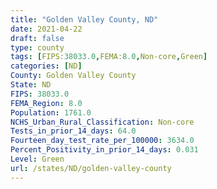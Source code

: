 ```yaml
---
title: "Golden Valley County, ND"
date: 2021-04-22
draft: false
type: county
tags: [FIPS:38033.0,FEMA:8.0,Non-core,Green]
categories: [ND]
County: Golden Valley County
State: ND
FIPS: 38033.0
FEMA_Region: 8.0
Population: 1761.0
NCHS_Urban_Rural_Classification: Non-core
Tests_in_prior_14_days: 64.0
Fourteen_day_test_rate_per_100000: 3634.0
Percent_Positivity_in_prior_14_days: 0.031
Level: Green
url: /states/ND/golden-valley-county
---
```



